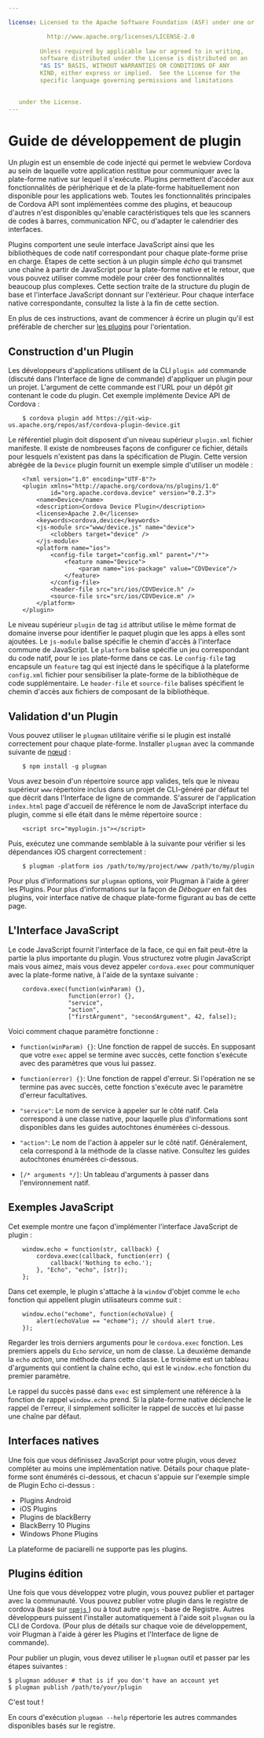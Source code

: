 ```yaml
---

license: Licensed to the Apache Software Foundation (ASF) under one or more contributor license agreements. See the NOTICE file distributed with this work for additional information regarding copyright ownership. The ASF licenses this file to you under the Apache License, Version 2.0 (the "License"); you may not use this file except in compliance with the License. You may obtain a copy of the License at

           http://www.apache.org/licenses/LICENSE-2.0
    
         Unless required by applicable law or agreed to in writing,
         software distributed under the License is distributed on an
         "AS IS" BASIS, WITHOUT WARRANTIES OR CONDITIONS OF ANY
         KIND, either express or implied.  See the License for the
         specific language governing permissions and limitations
    

   under the License.
---
```


# Guide de développement de plugin

Un *plugin* est un ensemble de code injecté qui permet le webview Cordova au sein de laquelle votre application restitue pour communiquer avec la plate-forme native sur lequel il s'exécute. Plugins permettent d'accéder aux fonctionnalités de périphérique et de la plate-forme habituellement non disponible pour les applications web. Toutes les fonctionnalités principales de Cordova API sont implémentées comme des plugins, et beaucoup d'autres n'est disponibles qu'enable caractéristiques tels que les scanners de codes à barres, communication NFC, ou d'adapter le calendrier des interfaces.

Plugins comportent une seule interface JavaScript ainsi que les bibliothèques de code natif correspondant pour chaque plate-forme prise en charge. Étapes de cette section à un plugin simple *écho* qui transmet une chaîne à partir de JavaScript pour la plate-forme native et le retour, que vous pouvez utiliser comme modèle pour créer des fonctionnalités beaucoup plus complexes. Cette section traite de la structure du plugin de base et l'interface JavaScript donnant sur l'extérieur. Pour chaque interface native correspondante, consultez la liste à la fin de cette section.

En plus de ces instructions, avant de commencer à écrire un plugin qu'il est préférable de chercher sur [les plugins][1] pour l'orientation.

 [1]: https://github.com/apache/cordova-android/tree/master/framework/src/org/apache/cordova

## Construction d'un Plugin

Les développeurs d'applications utilisent de la CLI `plugin add` commande (discuté dans l'Interface de ligne de commande) d'appliquer un plugin pour un projet. L'argument de cette commande est l'URL pour un dépôt *git* contenant le code du plugin. Cet exemple implémente Device API de Cordova :

        $ cordova plugin add https://git-wip-us.apache.org/repos/asf/cordova-plugin-device.git
    

Le référentiel plugin doit disposent d'un niveau supérieur `plugin.xml` fichier manifeste. Il existe de nombreuses façons de configurer ce fichier, détails pour lesquels n'existent pas dans la spécification de Plugin. Cette version abrégée de la `Device` plugin fournit un exemple simple d'utiliser un modèle :

        <?xml version="1.0" encoding="UTF-8"?>
        <plugin xmlns="http://apache.org/cordova/ns/plugins/1.0"
                id="org.apache.cordova.device" version="0.2.3">
            <name>Device</name>
            <description>Cordova Device Plugin</description>
            <license>Apache 2.0</license>
            <keywords>cordova,device</keywords>
            <js-module src="www/device.js" name="device">
                <clobbers target="device" />
            </js-module>
            <platform name="ios">
                <config-file target="config.xml" parent="/*">
                    <feature name="Device">
                        <param name="ios-package" value="CDVDevice"/>
                    </feature>
                </config-file>
                <header-file src="src/ios/CDVDevice.h" />
                <source-file src="src/ios/CDVDevice.m" />
            </platform>
        </plugin>
    

Le niveau supérieur `plugin` de tag `id` attribut utilise le même format de domaine inverse pour identifier le paquet plugin que les apps à elles sont ajoutées. Le `js-module` balise spécifie le chemin d'accès à l'interface commune de JavaScript. Le `platform` balise spécifie un jeu correspondant du code natif, pour le `ios` plate-forme dans ce cas. Le `config-file` tag encapsule un `feature` tag qui est injecté dans le spécifique à la plateforme `config.xml` fichier pour sensibiliser la plate-forme de la bibliothèque de code supplémentaire. Le `header-file` et `source-file` balises spécifient le chemin d'accès aux fichiers de composant de la bibliothèque.

## Validation d'un Plugin

Vous pouvez utiliser le `plugman` utilitaire vérifie si le plugin est installé correctement pour chaque plate-forme. Installer `plugman` avec la commande suivante de [nœud][2] :

 [2]: http://nodejs.org/

        $ npm install -g plugman
    

Vous avez besoin d'un répertoire source app valides, tels que le niveau supérieur `www` répertoire inclus dans un projet de CLI-généré par défaut tel que décrit dans l'Interface de ligne de commande. S'assurer de l'application `index.html` page d'accueil de référence le nom de JavaScript interface du plugin, comme si elle était dans le même répertoire source :

        <script src="myplugin.js"></script>
    

Puis, exécutez une commande semblable à la suivante pour vérifier si les dépendances iOS chargent correctement :

        $ plugman -platform ios /path/to/my/project/www /path/to/my/plugin
    

Pour plus d'informations sur `plugman` options, voir Plugman à l'aide à gérer les Plugins. Pour plus d'informations sur la façon de *Déboguer* en fait des plugins, voir interface native de chaque plate-forme figurant au bas de cette page.

## L'Interface JavaScript

Le code JavaScript fournit l'interface de la face, ce qui en fait peut-être la partie la plus importante du plugin. Vous structurez votre plugin JavaScript mais vous aimez, mais vous devez appeler `cordova.exec` pour communiquer avec la plate-forme native, à l'aide de la syntaxe suivante :

        cordova.exec(function(winParam) {},
                     function(error) {},
                     "service",
                     "action",
                     ["firstArgument", "secondArgument", 42, false]);
    

Voici comment chaque paramètre fonctionne :

*   `function(winParam) {}`: Une fonction de rappel de succès. En supposant que votre `exec` appel se termine avec succès, cette fonction s'exécute avec des paramètres que vous lui passez.

*   `function(error) {}`: Une fonction de rappel d'erreur. Si l'opération ne se termine pas avec succès, cette fonction s'exécute avec le paramètre d'erreur facultatives.

*   `"service"`: Le nom de service à appeler sur le côté natif. Cela correspond à une classe native, pour laquelle plus d'informations sont disponibles dans les guides autochtones énumérées ci-dessous.

*   `"action"`: Le nom de l'action à appeler sur le côté natif. Généralement, cela correspond à la méthode de la classe native. Consultez les guides autochtones énumérées ci-dessous.

*   `[/* arguments */]`: Un tableau d'arguments à passer dans l'environnement natif.

## Exemples JavaScript

Cet exemple montre une façon d'implémenter l'interface JavaScript de plugin :

        window.echo = function(str, callback) {
            cordova.exec(callback, function(err) {
                callback('Nothing to echo.');
            }, "Echo", "echo", [str]);
        };
    

Dans cet exemple, le plugin s'attache à la `window` d'objet comme le `echo` fonction qui appellent plugin utilisateurs comme suit :

        window.echo("echome", function(echoValue) {
            alert(echoValue == "echome"); // should alert true.
        });
    

Regarder les trois derniers arguments pour le `cordova.exec` fonction. Les premiers appels du `Echo` *service*, un nom de classe. La deuxième demande la `echo` *action*, une méthode dans cette classe. Le troisième est un tableau d'arguments qui contient la chaîne echo, qui est le `window.echo` fonction du premier paramètre.

Le rappel du succès passé dans `exec` est simplement une référence à la fonction de rappel `window.echo` prend. Si la plate-forme native déclenche le rappel de l'erreur, il simplement solliciter le rappel de succès et lui passe une chaîne par défaut.

## Interfaces natives

Une fois que vous définissez JavaScript pour votre plugin, vous devez compléter au moins une implémentation native. Détails pour chaque plate-forme sont énumérés ci-dessous, et chacun s'appuie sur l'exemple simple de Plugin Echo ci-dessus :

*   Plugins Android
*   iOS Plugins
*   Plugins de blackBerry
*   BlackBerry 10 Plugins
*   Windows Phone Plugins

La plateforme de paciarelli ne supporte pas les plugins.

## Plugins édition

Une fois que vous développez votre plugin, vous pouvez publier et partager avec la communauté. Vous pouvez publier votre plugin dans le registre de cordova (basé sur [ `npmjs` ][3]) ou à tout autre `npmjs` -base de Registre. Autres développeurs puissent l'installer automatiquement à l'aide soit `plugman` ou la CLI de Cordova. (Pour plus de détails sur chaque voie de développement, voir Plugman à l'aide à gérer les Plugins et l'Interface de ligne de commande).

 [3]: https://github.com/isaacs/npmjs.org

Pour publier un plugin, vous devez utiliser le `plugman` outil et passer par les étapes suivantes :

    $ plugman adduser # that is if you don't have an account yet
    $ plugman publish /path/to/your/plugin
    

C'est tout !

En cours d'exécution `plugman --help` répertorie les autres commandes disponibles basés sur le registre.